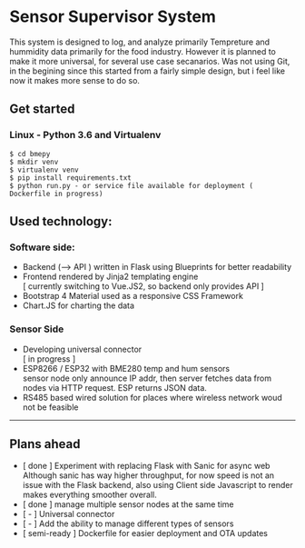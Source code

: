 # Sensor Supervisor System

This system is designed to log, and analyze primarily Tempreture and hummidity data primarily for the food industry. However it is planned to make it more universal, for several use case secanarios. Was not using Git, in the begining since this started from a fairly simple design, but i feel like now it makes more sense to do so.

## Get started
### Linux -  Python 3.6 and Virtualenv 

    $ cd bmepy
    $ mkdir venv
    $ virtualenv venv
    $ pip install requirements.txt
    $ python run.py - or service file available for deployment ( Dockerfile in progress)
## Used technology:
### Software side:
- Backend (--> API ) written in Flask using Blueprints for better readability
- Frontend rendered by Jinja2 templating engine  <br />[ currently switching to Vue.JS2, so backend only provides API  ]
- Bootstrap 4 Material used as a responsive CSS Framework
- Chart.JS for charting the data
### Sensor Side
- Developing universal connector <br />
[ in progress ]
- ESP8266 / ESP32 with BME280 temp and hum sensors<br />
sensor node only announce IP addr, then server fetches data from nodes via HTTP request. ESP returns JSON data.
- RS485 based wired solution for places where wireless network woud not be feasible


----------
## Plans ahead
-  [ done ] Experiment with replacing Flask with Sanic for async web  <br />
	Although sanic has way higher throughput, for now speed is not an issue with the Flask backend, 
	also using Client side Javascript to render makes everything smoother overall.
 - [ done ] manage multiple sensor nodes at the same time
 - [ - ] Universal connector 
 - [ - ] Add the ability to manage different types of sensors
 - [ semi-ready ] Dockerfile for easier deployment and OTA updates
